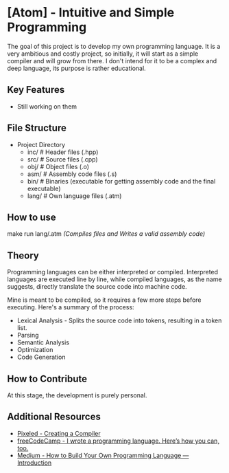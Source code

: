 # [Atom] - Intuitive and Simple Programming

The goal of this project is to develop my own programming language. It is a very ambitious and costly project, so initially, it will start as a simple compiler and will grow from there. I don't intend for it to be a complex and deep language, its purpose is rather educational.

## Key Features
- Still working on them

## File Structure
 - Project Directory
    - inc/             # Header files (.hpp)
    - src/             # Source files (.cpp)
    - obj/             # Object files (.o)
    - asm/             # Assembly code files (.s)
    - bin/             # Binaries (executable for getting assembly code and the final executable)
    - lang/            # Own language files (.atm)

## How to use
make run lang/<file>.atm *(Compiles files and Writes a valid assembly code)*

## Theory
Programming languages can be either interpreted or compiled. Interpreted languages are executed line by line, while compiled languages, as the name suggests, directly translate the source code into machine code.

Mine is meant to be compiled, so it requires a few more steps before executing. Here's a summary of the process:
- Lexical Analysis - Splits the source code into tokens, resulting in a token list.
- Parsing
- Semantic Analysis
- Optimization
- Code Generation

## How to Contribute
At this stage, the development is purely personal.

## Additional Resources
- [Pixeled - Creating a Compiler](https://www.youtube.com/watch?v=vcSijrRsrY0&list=PLUDlas_Zy_qC7c5tCgTMYq2idyyT241qs)
- [freeCodeCamp - I wrote a programming language. Here’s how you can, too.](https://www.freecodecamp.org/news/the-programming-language-pipeline-91d3f449c919/)
- [Medium - How to Build Your Own Programming Language — Introduction](https://ruslandzhafarov.medium.com/how-to-create-your-own-programming-language-introduction-7c848585c59)
